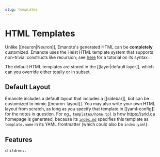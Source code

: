 ```yaml
---
slug: templates
---
```


# HTML Templates

Unlike [[neuron|Neuron]], Emanote's generated HTML can be **completely** customized. Emanote uses the Heist HTML template system that supports non-trivial constructs like recursion; see [here](http://snapframework.com/docs/tutorials/heist) for a tutorial on its syntax. 

The default HTML templates are stored in the [[layer|default layer]], which can you override either totally or in subset. 

## Default Layout

Emanote includes a default layout that includes a [[sidebar]], but can be customized to mimic [[neuron-layout]]. You may also write your own HTML layout from scratch, as long as you specify that template in [[yaml-config]] for the notes in question. For eg., [`templates/home.tpl`](https://github.com/srid/srid/blob/master/templates/home.tpl) is how https://srid.ca homepage is generated, because its [`index.md`](https://raw.githubusercontent.com/srid/srid/master/index.md) specifies this template as `template.name` in its YAML frontmatter (which could also be `index.yaml`).

## Features

```query
children:.
```
